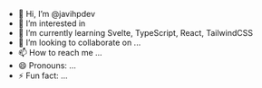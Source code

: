 - 👋 Hi, I’m @javihpdev
- 👀 I’m interested in 
- 🌱 I’m currently learning Svelte, TypeScript, React, TailwindCSS
- 💞️ I’m looking to collaborate on ...
- 📫 How to reach me ...
- 😄 Pronouns: ...
- ⚡ Fun fact: ...

<!---
javihpdev/javihpdev is a ✨ special ✨ repository because its `README.md` (this file) appears on your GitHub profile.
You can click the Preview link to take a look at your changes.
--->
